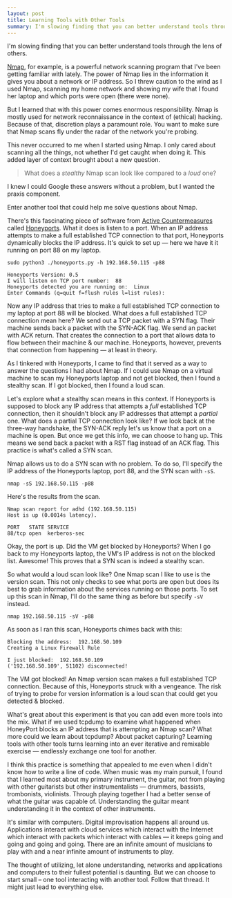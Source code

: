```yaml
---
layout: post
title: Learning Tools with Other Tools
summary: I'm slowing finding that you can better understand tools through the lens of others.
---
```


I'm slowing finding that you can better understand tools through the lens of others.

[Nmap](https://nmap.org/), for example, is a powerful network scanning program that I've been getting familiar with lately. The power of Nmap lies in the information it gives you about a network or IP address. So I threw caution to the wind as I used Nmap, scanning my home network and showing my wife that I found her laptop and which ports were open (there were none).

But I learned that with this power comes enormous responsibility. Nmap is mostly used for network reconnaissance in the context of (ethical) hacking. Because of that, discretion plays a paramount role. You want to make sure that Nmap scans fly under the radar of the network you're probing.

This never occurred to me when I started using Nmap. I only cared about scanning all the things, not whether I'd get caught when doing it. This added layer of context brought about a new question.

> What does a *stealthy* Nmap scan look like compared to a _loud_ one?

I knew I could Google these answers without a problem, but I wanted the praxis component.

Enter another tool that could help me solve questions about Nmap.

There's this fascinating piece of software from [Active Countermeasures](https://www.activecountermeasures.com/) called [Honeyports](https://github.com/adhdproject/honeyports). What it does is listen to a port. When an IP address attempts to make a full established TCP connection to that port, Honeyports dynamically blocks the IP address. It's quick to set up — here we have it it running on port 88 on my laptop.

```
sudo python3 ./honeyports.py -h 192.168.50.115 -p88

Honeyports Version: 0.5
I will listen on TCP port number:  88
Honeyports detected you are running on:  Linux
Enter Commands (q=quit f=flush rules l=list rules):
```

Now any IP address that tries to make a full established TCP connection to my laptop at port 88 will be blocked. What does a full established TCP connection mean here? We send out a TCP packet with a SYN flag. Their machine sends back a packet with the SYN-ACK flag. We send an packet with ACK return. That creates the connection to a port that allows data to flow between their machine & our machine. Honeyports, however, prevents that connection from happening — at least in theory.

As I tinkered with Honeyports, I came to find that it served as a way to answer the questions I had about Nmap. If I could use Nmap on a virtual machine to scan my Honeyports laptop and not get blocked, then I found a stealthy scan. If I got blocked, then I found a loud scan.

Let's explore what a stealthy scan means in this context. If Honeyports is supposed to block any IP address that attempts a *full* established TCP connection, then it shouldn't block any IP addresses that attempt a *partial* one. What does a partial TCP connection look like? If we look back at the three-way handshake, the SYN-ACK reply let's us know that a port on a machine is open. But once we get this info, we can choose to hang up. This means we send back a packet with a RST flag instead of an ACK flag. This practice is what's called a SYN scan.

Nmap allows us to do a SYN scan with no problem. To do so, I'll specify the IP address of the Honeyports laptop, port 88, and the SYN scan with `-sS`.

```
nmap -sS 192.168.50.115 -p88
```

Here's the results from the scan.

```
Nmap scan report for adhd (192.168.50.115)
Host is up (0.0014s latency).

PORT   STATE SERVICE
88/tcp open  kerberos-sec
```

Okay, the port is up. Did the VM get blocked by Honeyports? When I go back to my Honeyports laptop, the VM's IP address is not on the blocked list. Awesome! This proves that a SYN scan is indeed a stealthy scan.

So what would a loud scan look like? One Nmap scan I like to use is the version scan. This not only checks to see what ports are open but does its best to grab information about the services running on those ports. To set up this scan in Nmap, I'll do the same thing as before but specify `-sV` instead.

```
nmap 192.168.50.115 -sV -p88
```

As soon as I ran this scan, Honeyports chimes back with this:

```
Blocking the address:  192.168.50.109
Creating a Linux Firewall Rule

I just blocked:  192.168.50.109
('192.168.50.109', 51102) disconnected!
```

The VM got blocked! An Nmap version scan makes a full established TCP connection. Because of this, Honeyports struck with a vengeance. The risk of trying to probe for version information is a loud scan that could get you detected & blocked.

What's great about this experiment is that you can add even more tools into the mix. What if we used tcpdump to examine what happened when HoneyPort blocks an IP address that is attempting an Nmap scan? What more could we learn about tcpdump? About packet capturing? Learning tools with other tools turns learning into an ever iterative and remixable exercise — endlessly exchange one tool for another.

I think this practice is something that appealed to me even when I didn't know how to write a line of code. When music was my main pursuit, I found that I learned most about my primary instrument, the guitar, not from playing with other guitarists but other instrumentalists — drummers, bassists, trombonists, violinists. Through playing together I had a better sense of what the guitar was capable of. Understanding the guitar meant understanding it in the context of other instruments.

It's similar with computers. Digital improvisation happens all around us. Applications interact with cloud services which interact with the Internet which interact with packets which interact with cables — it keeps going and going and going and going. There are an infinite amount of musicians to play with and a near infinite amount of instruments to play.

The thought of utilizing, let alone understanding, networks and applications and computers to their fullest potential is daunting. But we can choose to start small – one tool interacting with another tool. Follow that thread. It might just lead to everything else.
